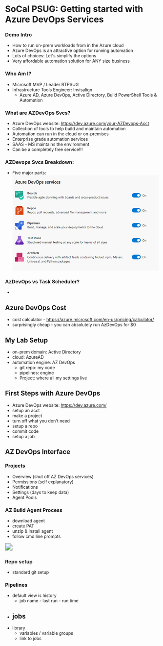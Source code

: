 # SoCal PSUG: Getting started with Azure DevOps Services

### Demo Intro

- How to run on-prem workloads from in the Azure cloud
- Azure DevOps is an attractive option for running automation
- Lots of choices: Let's simplify the options
- Very affordable automation solution for ANY size business

### Who Am I?

- Microsoft MVP / Leader RTPSUG
- Infrastructure Tools Engineer: Invisalign
  - Azure AD, Azure DevOps, Active Directory, Build PowerShell Tools & Automation

### What are AZDevOps Svcs?

- Azure DevOps website: https://dev.azure.com/your-AZDevops-Acct
- Collection of tools to help build and maintain automation
- Automation can run in the cloud or on-premises
- Enterprise grade automation services
- SAAS - MS maintains the environment
- Can be a completely free service!!!

### AZDevops Svcs Breakdown:

- Five major parts:
![AzDevopsSvcs](AZDevops-Services.png)

### AzDevOps vs Task Scheduler?
-



## Azure DevOps Cost

- cost calculator - https://azure.microsoft.com/en-us/pricing/calculator/
- surprisingly cheap - you can absolutely run AzDevOps for $0

## My Lab Setup

- on-prem domain: Active Directory
- cloud: AzureAD
- automation engine: AZ DevOps
  - git repo: my code
  - pipelines: engine
  - Project: where all my settings live

## First Steps with Azure DevOps

- Azure DevOps website: https://dev.azure.com/
- setup an acct
- make a project
- turn off what you don't need
- setup a repo
- commit code
- setup a job

## AZ DevOps Interface

### Projects

- Overview (shut off AZ DevOps services)
- Permissions (self explanatory)
- Notifications
- Settings (days to keep data)
- Agent Pools

### AZ Build Agent Process

- download agent
- create PAT
- unzip & install agent
- follow cmd line prompts

<img src="C:\Scripts\GitRepos\Presentations\2021-09 RTPSUG AZDevOps Demo\AZBuild-Config-Process.png" style="zoom:150%;" />



### Repo setup

- standard git setup

### Pipelines

- default view is history
  - job name - last run - run time
- jobs
  -
- library
  - variables / variable groups
  - link to jobs

